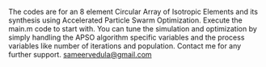 The codes are for an 8 element Circular Array of Isotropic Elements and its synthesis using Accelerated Particle Swarm Optimization.
Execute the main.m code to start with.
You can tune the simulation and optimization by simply handling the APSO algorithm specific variables and the process variables like number of iterations and population.
Contact me for any further support.
sameervedula@gmail.com
